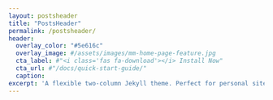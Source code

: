 ```yaml
---
layout: postsheader
title: "PostsHeader"
permalink: /postsheader/
header:
  overlay_color: "#5e616c"
  overlay_image: #/assets/images/mm-home-page-feature.jpg
  cta_label: #"<i class='fas fa-download'></i> Install Now"
  cta_url: #"/docs/quick-start-guide/"
  caption:
excerpt: 'A flexible two-column Jekyll theme. Perfect for personal sites, blogs, and portfolios hosted on GitHub or your own server.'
---
```

